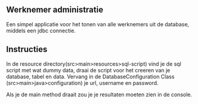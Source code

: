 ## Werknemer administratie

Een simpel applicatie voor het tonen van alle werknemers uit de database, middels een jdbc connectie.

## Instructies
In de resource directory(src>main>resources>sql-script) vind je de sql script met wat dummy data, draai
de script voor het creeren van je database, tabel en data.
Vervang in de DatabaseConfiguration Class (src>main>java>configuration) je url, username en password.

Als je de main method draait zou je je resultaten moeten zien in de console.
